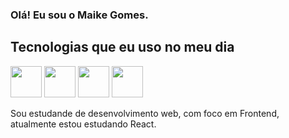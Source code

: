 ### Olá! Eu sou o Maike Gomes.



<h2>
Tecnologias que eu uso no meu dia

</h2

<div>
  <img height="50" width="50" src="https://cdn.jsdelivr.net/gh/devicons/devicon/icons/javascript/javascript-original.svg" />
  <img height="50" width="50" src="https://cdn.jsdelivr.net/gh/devicons/devicon/icons/react/react-original.svg" />
  <img height="50" width="50" src="https://cdn.jsdelivr.net/gh/devicons/devicon/icons/html5/html5-plain.svg" />
  <img height="50" width="50" src="https://cdn.jsdelivr.net/gh/devicons/devicon/icons/css3/css3-plain.svg" />
</div>

Sou estudande de desenvolvimento web, com foco em Frontend, atualmente estou estudando React.
